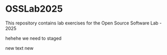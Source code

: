 # OSSLab2025

This repository contains lab exercises for the Open Source Software Lab - 2025

hehehe we need to staged

new text
new
